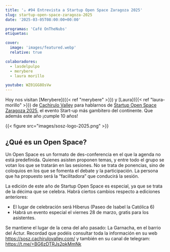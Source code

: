 ```yaml
---
title: '☕️ #94 Entrevista a Startup Open Space Zaragoza 2025'
slug: startup-open-space-zaragoza-2025
date: '2025-03-05T08:00:00+00:00'

programas: 'Café OnTheNubs'
etiquetas:

cover:
  image: 'images/featured.webp'
  relative: true

colaboradores:
  - lasdelpulpo
  - merybere
  - laura morillo

youtube: WZ01GG8OsVw
---
```


Hoy nos visitan [Merybere]({{< ref "merybere" >}}) y [Laura]({{< ref "laura-morillo" >}}) de [Cachirulo Valley](https://www.cachirulovalley.com) para hablarnos de [Startup Open Space Zaragoza 2025](https://sosz.cachirulovalley.com), el evento Start-up más gambitero del continente. Que además este año ¡cumple 10 años!

{{< figure src="images/sosz-logo-2025.png" >}}

## ¿Qué es un Open Space?

Un Open Space es un formato de des-conferencia en el que la agenda no está predefinida. Quienes asisten proponen temas, y entre todo el grupo se votan los que se tratarán en las sesiones. No se trata de ponencias, sino de coloquios en los que se fomenta el debate y la participación. La persona que ha propuesto será la “facilitadora” que conducirá la sesión.

La edición de este año de Startup Open Space es especial, ya que se trata de la décima que se celebra. Habrá ciertos cambios respecto a ediciones anteriores:

- El lugar de celebración será Hiberus (Paseo de Isabel la Católica 6)
- Habrá un evento especial el viernes 28 de marzo, gratis para los asistentes.

Se mantiene el lugar de la cena del año pasado: La Garnacha, en el barrio del Áctur. Recordad que podéis consultar toda la información en su web https://sosz.cachirulovalley.com/ y también en su canal de telegram: https://t.me/+BG6zDTRJs2pkMmNk
